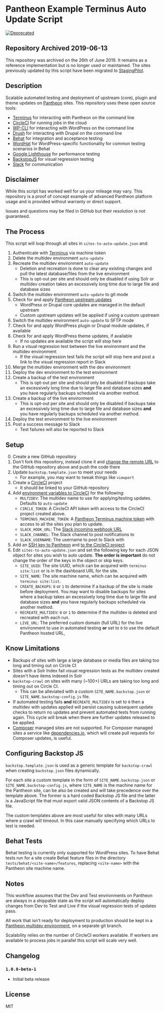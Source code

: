 # Pantheon Example Terminus Auto Update Script

[![Deprecated](https://img.shields.io/badge/Pantheon-Deprecated-yellow?logo=pantheon&color=FFDC28)](https://pantheon.io/docs/oss-support-levels#deprecated)

## Repository Archived 2019-06-13

This repository was archived on the 26th of June 2019. It remains as a reference implementation but is no longer used or maintained. The sites previously updated by this script have been migrated to [StagingPilot](https://pantheon.io/blog/robots-autopilot-and-holy-grail-webops).

## Description

Scalable automated testing and deployment of upstream (core), plugin and theme updates on [Pantheon](https://pantheon.io) sites. This repository uses these open source tools:
* [Terminus](https://github.com/pantheon-systems/terminus) for interacting with Pantheon on the command line
* [CircleCI](https://circleci.com) for running jobs in the cloud
* [WP-CLI](http://wp-cli.org/) for interacting with WordPress on the command line
* [Drush](https://www.drush.org/) for interacting with Drupal on the command line
* [Behat](http://behat.org/) for integration and acceptance testing
* [WordHat](https://wordhat.info/) for WordPress-specific functionality for common testing scenarios in Behat
* [Google Lighthouse](https://developers.google.com/web/tools/lighthouse/) for performance testing
* [BackstopJS](https://garris.github.io/BackstopJS/) for visual regression testing
* [Slack](https://slack.com/) for communication

## Disclaimer
While this script has worked well for us your mileage may vary. This repository is a proof of concept example of advanced Pantheon platform usage and is provided without warranty or direct support.

Issues and questions may be filed in GitHub but their resolution is not guaranteed.

## The Process

This script will loop through all sites in `sites-to-auto-update.json` and:

1. Authenticate with [Terminus](https://github.com/pantheon-systems/terminus) via machine token
2. Delete the multidev environment `auto-update`
3. Recreate the multidev environment `auto-update`
	* Deletion and recreation is done to clear any existing changes and pull the latest database/files from the live environment
	* This is opt-out per site and should only be disabled if using Solr or multidev creation takes an excessively long time due to large file and database sizes
4. Switch the multidev environment `auto-update` to git mode
5. Check for and apply [Pantheon upstream updates](https://pantheon.io/docs/upstream-updates/)
	* WordPress or Drupal core updates are managed in the default upstream
	* Custom upstream updates will be applied if using a custom upstream
6. Switch the multidev environment `auto-update` to SFTP mode
7. Check for and apply WordPress plugin or Drupal module updates, if available
8. Check for and apply WordPress theme updates, if available
	* If no updates are available the script will stop here
9. Run a visual regression test between the live environment and the multidev environment
	* If the visual regression test fails the script will stop here and post a link to the visual regression report in Slack
10. Merge the multidev environment with the dev environment
11. Deploy the dev environment to the test environment
12. Create a backup of the test environment
	* This is opt-out per site and should only be disabled if backups take an excessively long time due to large file and database sizes **and** you have regularly backups scheduled via another method.
13. Create a backup of the live environment
    * This is opt-out per site and should only be disabled if backups take an excessively long time due to large file and database sizes **and** you have regularly backups scheduled via another method.
14. Deploy the test environment to the live environment
15. Post a success message to Slack
    * Test failures will also be reported to Slack

## Setup
0. Create a new GitHub repository
1. Don't fork this repository, instead clone it and [change the remote URL](https://help.github.com/articles/changing-a-remote-s-url/) to the GitHub repository above and push the code there
2. Update `backstop.template.json` to meet your needs
    * For example, you may want to tweak things like `viewport`
3. Create a [CircleCI](https://circleci.com) project
    * It should be linked to your GitHub repository
4. Add [environment variables to CircleCI](https://circleci.com/docs/environment-variables/) for the following:
	* `MULTIDEV`: The multidev name to use for applying/testing updates. Defaults to `auto-update`
	* `CIRCLE_TOKEN`: A CircleCI API token with access to the CircleCI project created above.
	* `TERMINUS_MACHINE_TOKEN`: A [Pantheon Terminus machine token](https://pantheon.io/docs/machine-tokens/) with access to all the sites you plan to update.
	* `SLACK_HOOK_URL`: The [Slack incoming webhook URL](https://api.slack.com/incoming-webhooks)
	* `SLACK_CHANNEL`: The Slack channel to post notifications to
	* `SLACK_USERNAME`: The username to post to Slack with
5. Add an [SSH key to Pantheon](https://pantheon.io/docs/ssh-keys/) and [to the CircleCI project](https://circleci.com/docs/2.0/add-ssh-key/)
6. Edit `sites-to-auto-update.json` and set the following key for each JSON object for sites you wish to auto update. **The order is important** do not change the order of the keys in the object or skip keys.
	* `SITE_UUID`: The site UUID, which can be acquired with `terminus site:list` or is in the dashboard URL for the site.
	* `SITE_NAME`: The site machine name, which can be acquired with `terminus site:list`.
	* `CREATE_BACKUPS`: `0` or `1` to determine if a backup of the site is made before deployment. You may want to disable backups for sites where a backup takes an excessively long time due to large file and database sizes **and** you have regularly backups scheduled via another method.
	* `RECREATE_MULTIDEV`: `0` or `1` to determine if the multidev is deleted and recreated with each run.
	* `LIVE_URL`: The preferred custom domain (full URL) for the live environment to use in automated testing **or** set to `0` to use the default Pantheon hosted URL,

## Know Limitations
* Backups of sites with large a large database or media files are taking too long and timing out on Circle CI
* Sites with a Solr Index fail visual regression tests as the multidev created doesn't have items indexed in Solr
* `backstop-crawl` on sites with many (~100+) URLs are taking too long and timing out on Circle CI.
    * This can be alleviated with a custom `SITE_NAME.backstop.json` or `SITE_NAME.backstop-config.js` file.
* If automated testing fails **and** `RECREATE_MULTIDEV` is set to `0` then a multidev with updates applied will persist causing subsequent update checks to return no updates and prevent automated tests from running again. This cycle will break when there are further updates released to be applied.
* [Composer](https"//getcomposer.org) managed sites are not supported. For Composer managed sites a service like [dependencies.io](https://www.dependencies.io/), which will create pull requests for Composer updates, is useful.

## Configuring Backstop JS
`backstop.template.json` is used as a generic template for `backstop-crawl` when creating `backstop.json` files dynamically.

For each site a custom template in the form of `SITE_NAME.backstop.json` or `SITE_NAME.backstop-config.js`, where `SITE_NAME` is the machine name for the Pantheon site, can be also be created and will take precedence over the template above. The former is a hard coded Backstop JS file and the latter is a JavaScript file that must export valid JSON contents of a Backstop JS file.

The custom templates above are most useful for sites with many URLs where a crawl will timeout. In this case manually specifying which URLs to test is needed.

## Behat Tests
Behat testing is currently only supported for WordPress sites. To have Behat tests run for a site create Behat feature files in the directory `tests/behat/<site-name>/features`, replacing `<site-name>` with the Pantheon site machine name.

## Notes
This workflow assumes that the Dev and Test environments on Pantheon are always in a shippable state as the script will automatically deploy changes from Dev to Test and Live if the visual regression tests of updates pass.

All work that isn't ready for deployment to production should be kept in a [Pantheon multidev environment](https://pantheon.io/docs/multidev/), on a separate git branch.

Scalability relies on the number of CircleCI workers available. If workers are available to process jobs in parallel this script will scale very well.

## Changelog
### `1.0.0-beta-1`
* Initial beta release

## License
MIT
